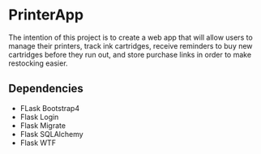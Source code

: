 # PrinterApp

The intention of this project is to create a web app that will allow users to manage their printers, track ink cartridges, receive reminders to buy new cartridges before they run out, and store purchase links in order to make restocking easier.

## Dependencies

- FLask Bootstrap4
- Flask Login
- Flask Migrate
- Flask SQLAlchemy
- Flask WTF
